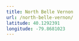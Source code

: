 ```yaml
---
title: North Belle Vernon
url: /north-belle-vernon/
latitude: 40.1292391
longitude: -79.8681023
---
```

